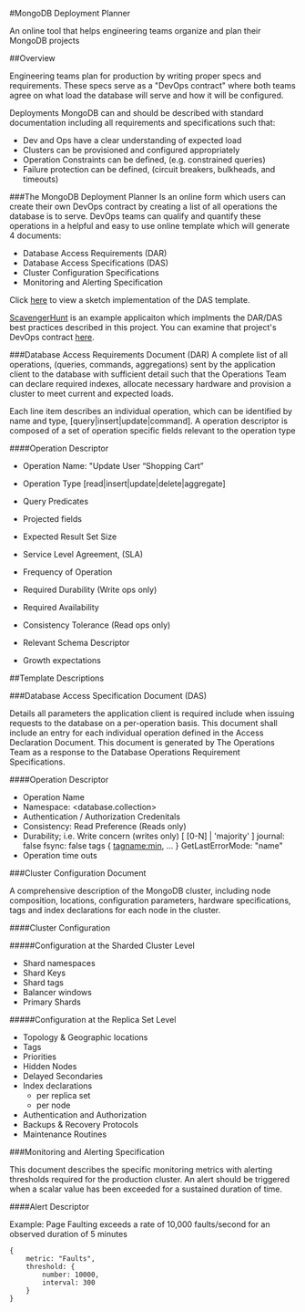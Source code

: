 #MongoDB Deployment Planner

An online tool that helps engineering teams organize and plan their MongoDB projects

##Overview

Engineering teams plan for production by writing proper specs and requirements. These specs serve as a "DevOps contract" where both teams agree on what load the database will serve and how  it will be configured.

Deployments MongoDB can and should be described with standard documentation including all requirements and specifications such that:

- Dev and Ops have a clear understanding of expected load
- Clusters can be provisioned and configured appropriately
- Operation Constraints can be defined, (e.g. constrained queries)
- Failure protection can be defined, (circuit breakers, bulkheads, and timeouts)

###The MongoDB Deployment Planner
Is an online form which users can create their own DevOps contract by creating a list of all operations the database is to serve. DevOps teams can qualify and quantify these operations in a helpful and easy to use online template which will generate 4 documents:

- Database Access Requirements (DAR)
- Database Access Specifications (DAS)
- Cluster Configuration Specifications
- Monitoring and Alerting Specification

Click [here](https://github.com/breinero/MongoDB-Deployment-Planner/blob/master/src/main/html/DeploymenPlanner.html) to view a sketch implementation of the DAS template.

[ScavengerHunt](https://github.com/breinero/ScavengerHunt) is an example applicaiton  which implments the DAR/DAS best practices described in this project. You can examine that project's DevOps contract [here](https://github.com/breinero/ScavengerHunt/tree/master/specifications).

###Database Access Requirements Document (DAR)
A complete list of all operations, (queries, commands, aggregations) sent by the application client to the database with sufficient detail such that the Operations Team can declare required indexes, allocate necessary hardware and provision a cluster to meet current and expected loads.

Each line item describes an individual operation, which can be identified by name and type, [query|insert|update|command]. A operation descriptor is composed of a set of operation specific fields relevant to the operation type 

####Operation Descriptor

- Operation Name: "Update User “Shopping Cart”

- Operation Type [read|insert|update|delete|aggregate]
- Query Predicates
- Projected fields
- Expected Result Set Size
- Service Level Agreement, (SLA)
- Frequency of Operation
- Required Durability (Write ops only)
- Required Availability
- Consistency Tolerance (Read ops only)
- Relevant Schema Descriptor
- Growth expectations

##Template Descriptions


###Database Access Specification Document (DAS)

Details all parameters the application client is required include when issuing requests to the database on a per-operation basis. This document shall include an entry for each individual operation defined in the Access Declaration Document. This document is generated by The Operations Team as a response to the Database Operations Requirement Specifications.

####Operation Descriptor
- Operation Name
- Namespace: <database.collection>
- Authentication / Authorization Credenitals
- Consistency: Read Preference (Reads only)
- Durability; i.e. Write concern (writes only) 
[ [0-N] | 'majority' ]
journal: false
fsync: false
tags { <tagname:min>, ... }
GetLastErrorMode: "name"
- Operation time outs

###Cluster Configuration Document  

A comprehensive description of the MongoDB cluster, including node composition, locations, configuration parameters, hardware specifications, tags and index declarations for each node in the cluster. 

####Cluster Configuration

#####Configuration at the Sharded Cluster Level
- Shard namespaces
- Shard Keys
- Shard tags
- Balancer windows
- Primary Shards

#####Configuration at the Replica Set Level
- Topology & Geographic locations
- Tags
- Priorities
- Hidden Nodes
- Delayed Secondaries
- Index declarations
	* per replica set
	* per node
- Authentication and Authorization
- Backups & Recovery Protocols
- 	Maintenance Routines

###Monitoring and Alerting Specification

This document describes the specific monitoring metrics with alerting thresholds required for the production cluster. An alert should be triggered when a scalar value has been exceeded for a sustained duration of time.

####Alert Descriptor

Example: Page Faulting exceeds a rate of 10,000 faults/second for an observed duration of 5 minutes

```
{	
	metric: "Faults",
	threshold: { 
		number: 10000,
		interval: 300
	}
}
```